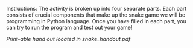 Instructions: The activity is broken up into four separate parts.
Each part consists of crucial components that make up the snake game we will
be programming in Python language. Once you have filled in each part, you can
try to run the program and test out your game!

_Print-able hand out located in snake_handout.pdf_
